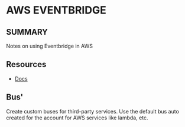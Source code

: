 # AWS EVENTBRIDGE

## SUMMARY
Notes on using Eventbridge in AWS


## Resources
- [Docs](https://docs.aws.amazon.com/eventbridge/latest/userguide/eb-event-bus.html)

## Bus'
Create custom buses for third-party services. Use the default bus auto created for the account
for AWS services like lambda, etc.
